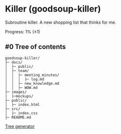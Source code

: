 # Killer (goodsoup-killer)
 Subroutine killer. A new shopping list that thinks for me.
 
 Progress: 1% (±1)
## #0 Tree of contents

```
goodsoup-killer/
├─ docs/
│  ├─ public/
│  ├─ team/
│  │  ├─ meeting_minutes/
│  │  │  ├─ log.md
│  │  ├─ new_knowledge.md
│  │  ├─ WOW.md
├─ images/
|  ├─mockups/
├─ public/
│  ├─ index.html
├─ src/
│  ├─ index.css
├─ README.md

```
[Tree generator](https://ascii-tree-generator.com/)
